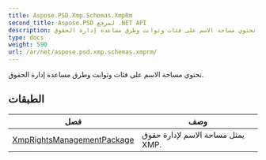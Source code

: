 ```yaml
---
title: Aspose.PSD.Xmp.Schemas.XmpRm
second_title: Aspose.PSD لمرجع .NET API
description: تحتوي مساحة الاسم على فئات وثوابت وطرق مساعدة إدارة الحقوق.
type: docs
weight: 590
url: /ar/net/aspose.psd.xmp.schemas.xmprm/
---
```

تحتوي مساحة الاسم على فئات وثوابت وطرق مساعدة إدارة الحقوق.

## الطبقات

| فصل | وصف |
| --- | --- |
| [XmpRightsManagementPackage](./xmprightsmanagementpackage/) | يمثل مساحة الاسم لإدارة حقوق XMP. |


